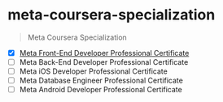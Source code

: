 # meta-coursera-specialization

> Meta Coursera Specialization

- [x] [Meta Front-End Developer Professional Certificate](https://www.credly.com/badges/f5ebe884-7007-4126-913d-75697f4b3ccf/public_url)
- [ ] Meta Back-End Developer Professional Certificate
- [ ] Meta iOS Developer Professional Certificate
- [ ] Meta Database Engineer Professional Certificate
- [ ] Meta Android Developer Professional Certificate
